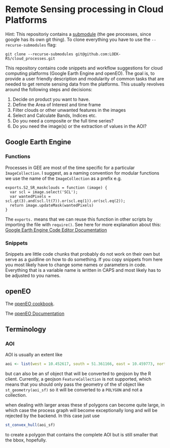 # Remote Sensing processing in Cloud Platforms

Hint: This repositoriy contains a [submodule](https://git-scm.com/book/de/v2/Git-Tools-Submodule) (the gee processes, since google has its own git thing).
To clone everything you have to use the `--recurse-submodules` flag:

```
git clone --recurse-submodules git@github.com:LOEK-RS/cloud_processes.git
```

This repository contains code snippets and workflow suggestions for cloud computing platforms (Google Earth Engine and openEO). The goal is, to provide a user friendly description and modularity of common tasks that are needed to get remote sensing data from the platforms. This usually revolves around the following steps and decisions:


1. Decide on product you want to have.
1. Define the Area of Interest and time frame
1. Filter clouds or other unwanted features in the images
1. Select and Calculate Bands, Indices etc.
1. Do you need a composite or the full time series?
1. Do you need the image(s) or the extraction of values in the AOI?


## Google Earth Engine

### Functions

Processes in GEE are most of the time specific for a particular `ImageCollection`.
I suggest, as a naming convention for modular functions we use the name of the `ImageCollection` as a prefix e.g.

```
exports.S2_SR_maskclouds = function (image) {
  var scl = image.select('SCL');
  var wantedPixels = scl.gt(3).and(scl.lt(7)).or(scl.eq(1)).or(scl.eq(2));
  return image.updateMask(wantedPixels)
}
```

The `exports.` means that we can reuse this function in other scripts by importing the file with `require()`.
See here for more explanation about this: [Google Earth Engine Code Editor Documentation](https://developers.google.com/earth-engine/guides/playground)


### Snippets

Snippets are little code chunks that probably do not work on their own but serve as a guidline on how to do something.
If you copy snippets from here you most likely have to change some names or parameters in code. Everything that is a variable name is written in CAPS and most likely has to be adjusted to you names.


## openEO

The [openEO cookbook](https://openeo.org/documentation/1.0/cookbook/).

The [openEO Documentation](https://docs.openeo.cloud/)


## Terminology

### AOI

AOI is usually an extent like
```R
aoi <- list(west = 10.452617, south = 51.361166, east = 10.459773, north = 51.364194)
```
but can also be an sf object that will be converted to geojson by the R client. Currently, a geojson `FeatureCollection` is not supported, which means that you should only pass the geometry of the sf object like `st_geometry(aoi_sf)` so it will be converted to a `POLYGON` and not a collection.

when dealing with larger areas these sf polygons can become quite large, in which case the process graph will become exceptionally long and will be rejected by the backend. In this case just use
```R
st_convex_hull(aoi_sf)
```
to create a polygon that contains the complete AOI but is still smaller that the bbox, hopefully.
